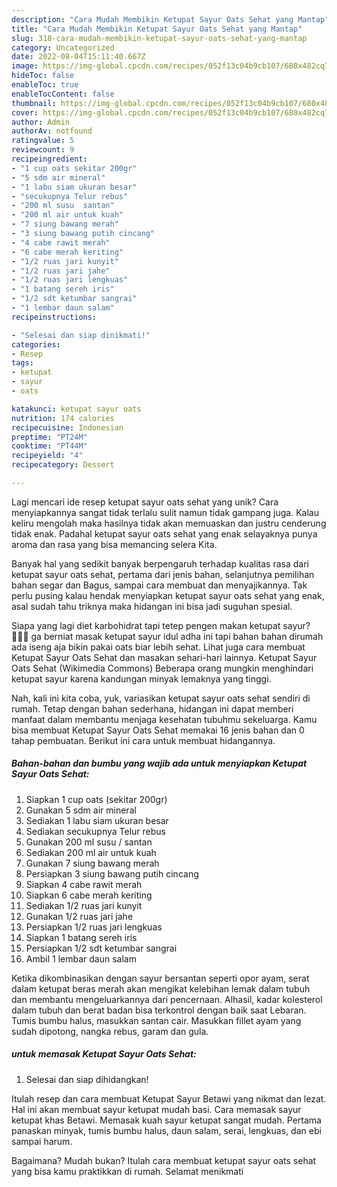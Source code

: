 ```yaml
---
description: "Cara Mudah Membikin Ketupat Sayur Oats Sehat yang Mantap"
title: "Cara Mudah Membikin Ketupat Sayur Oats Sehat yang Mantap"
slug: 318-cara-mudah-membikin-ketupat-sayur-oats-sehat-yang-mantap
category: Uncategorized
date: 2022-08-04T15:11:40.667Z
image: https://img-global.cpcdn.com/recipes/052f13c04b9cb107/680x482cq70/ketupat-sayur-oats-sehat-foto-resep-utama.jpg
hideToc: false
enableToc: true
enableTocContent: false
thumbnail: https://img-global.cpcdn.com/recipes/052f13c04b9cb107/680x482cq70/ketupat-sayur-oats-sehat-foto-resep-utama.jpg
cover: https://img-global.cpcdn.com/recipes/052f13c04b9cb107/680x482cq70/ketupat-sayur-oats-sehat-foto-resep-utama.jpg
author: Admin
authorAv: notfound
ratingvalue: 5
reviewcount: 9
recipeingredient:
- "1 cup oats sekitar 200gr"
- "5 sdm air mineral"
- "1 labu siam ukuran besar"
- "secukupnya Telur rebus"
- "200 ml susu  santan"
- "200 ml air untuk kuah"
- "7 siung bawang merah"
- "3 siung bawang putih cincang"
- "4 cabe rawit merah"
- "6 cabe merah keriting"
- "1/2 ruas jari kunyit"
- "1/2 ruas jari jahe"
- "1/2 ruas jari lengkuas"
- "1 batang sereh iris"
- "1/2 sdt ketumbar sangrai"
- "1 lembar daun salam"
recipeinstructions:

- "Selesai dan siap dinikmati!"
categories:
- Resep
tags:
- ketupat
- sayur
- oats

katakunci: ketupat sayur oats 
nutrition: 174 calories
recipecuisine: Indonesian
preptime: "PT24M"
cooktime: "PT44M"
recipeyield: "4"
recipecategory: Dessert

---
```





Lagi mencari ide resep ketupat sayur oats sehat yang unik? Cara menyiapkannya sangat tidak terlalu sulit namun tidak gampang juga. Kalau keliru mengolah maka hasilnya tidak akan memuaskan dan justru cenderung tidak enak. Padahal ketupat sayur oats sehat yang enak selayaknya punya aroma dan rasa yang bisa memancing selera Kita.





Banyak hal yang sedikit banyak berpengaruh terhadap kualitas rasa dari ketupat sayur oats sehat, pertama dari jenis bahan, selanjutnya pemilihan bahan segar dan Bagus, sampai cara membuat dan menyajikannya. Tak perlu pusing kalau hendak menyiapkan ketupat sayur oats sehat yang enak,      asal sudah tahu triknya maka hidangan ini bisa jadi suguhan spesial.














Siapa yang lagi diet karbohidrat tapi tetep pengen makan ketupat sayur? 🙋🏻‍♀️ ga berniat masak ketupat sayur idul adha ini tapi bahan bahan dirumah ada iseng aja bikin pakai oats biar lebih sehat. Lihat juga cara membuat Ketupat Sayur Oats Sehat dan masakan sehari-hari lainnya. Ketupat Sayur Oats Sehat (Wikimedia Commons) Beberapa orang mungkin menghindari ketupat sayur karena kandungan minyak lemaknya yang tinggi.






Nah, kali ini kita coba, yuk, variasikan ketupat sayur oats sehat sendiri di rumah. Tetap dengan bahan sederhana, hidangan ini dapat memberi manfaat dalam membantu menjaga kesehatan tubuhmu sekeluarga. Kamu bisa membuat Ketupat Sayur Oats Sehat memakai 16 jenis bahan dan 0 tahap pembuatan. Berikut ini cara untuk membuat hidangannya.

<!--inarticleads1-->

##### Bahan-bahan dan bumbu yang wajib ada untuk menyiapkan Ketupat Sayur Oats Sehat:

1. Siapkan 1 cup oats (sekitar 200gr)
1. Gunakan 5 sdm air mineral
1. Sediakan 1 labu siam ukuran besar
1. Sediakan secukupnya Telur rebus
1. Gunakan 200 ml susu / santan
1. Sediakan 200 ml air untuk kuah
1. Gunakan 7 siung bawang merah
1. Persiapkan 3 siung bawang putih cincang
1. Siapkan 4 cabe rawit merah
1. Siapkan 6 cabe merah keriting
1. Sediakan 1/2 ruas jari kunyit
1. Gunakan 1/2 ruas jari jahe
1. Persiapkan 1/2 ruas jari lengkuas
1. Siapkan 1 batang sereh iris
1. Persiapkan 1/2 sdt ketumbar sangrai
1. Ambil 1 lembar daun salam


Ketika dikombinasikan dengan sayur bersantan seperti opor ayam, serat dalam ketupat beras merah akan mengikat kelebihan lemak dalam tubuh dan membantu mengeluarkannya dari pencernaan. Alhasil, kadar kolesterol dalam tubuh dan berat badan bisa terkontrol dengan baik saat Lebaran. Tumis bumbu halus, masukkan santan cair. Masukkan fillet ayam yang sudah dipotong, nangka rebus, garam dan gula. 

<!--inarticleads2-->

#####  untuk memasak Ketupat Sayur Oats Sehat:


1. Selesai dan siap dihidangkan!

Itulah resep dan cara membuat Ketupat Sayur Betawi yang nikmat dan lezat. Hal ini akan membuat sayur ketupat mudah basi. Cara memasak sayur ketupat khas Betawi. Memasak kuah sayur ketupat sangat mudah. Pertama panaskan minyak, tumis bumbu halus, daun salam, serai, lengkuas, dan ebi sampai harum. 

Bagaimana? Mudah bukan? Itulah cara membuat ketupat sayur oats sehat yang bisa kamu praktikkan di rumah. Selamat menikmati
